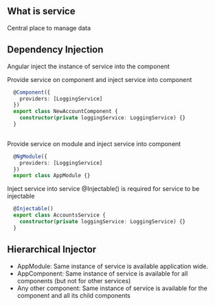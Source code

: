 ## What is service
Central place to manage data


## Dependency Injection
Angular inject the instance of service into the component

Provide service on component and inject service into component
```ts
  @Component({
    providers: [LoggingService]
  })
  export class NewAccountComponent {
    constructor(private loggingService: LoggingService) {}
  }
 
```
Provide service on module and inject service into component
```ts
  @NgModule({
    providers: [LoggingService]
  })
  export class AppModule {}
```

Inject service into service
@Injectable() is required for service to be injectable
```ts
  @Injectable()
  export class AccountsService {
    constructor(private loggingService: LoggingService) {}
  }
```



## Hierarchical Injector
- AppModule: Same instance of service is available application wide.
- AppComponent: Same instance of service is available for all components (but not for other services)
- Any other component: Same instance of service is available for the component and all its child components

